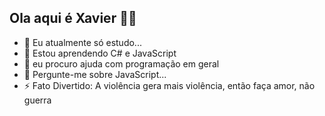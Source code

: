## Ola aqui é Xavier 👋🧐
- 🔭 Eu atualmente só estudo...
- 🌱 Estou aprendendo C# e JavaScript
- 🤔 eu procuro ajuda com programação em geral
- 💬 Pergunte-me sobre JavaScript...
- ⚡ Fato Divertido: A violência gera mais violência, então faça amor, não guerra
